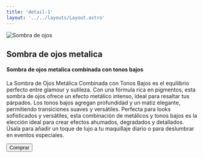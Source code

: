 ```yaml
---
title: 'detail-1'
layout: '../../layouts/Layout.astro'
---
```


<section transition:animate="slide"  class='flex gap-7 justify-center items-center flex-wrap text-white px-8% py-20'>
   <img class='rounded-xl' src="/images/img1.jpg" alt="Sombra de ojos" />
   <div class='flex flex-col gap-4'>
   <h2 class='text-transparent bg-clip-text bg-gradient-to-br from-indigo-600 from-10% via-primary via-30% to-green-600 font-semibold'>Sombra de ojos metalica</h2>
   <h4>Sombra de ojos metalica combinada con tonos bajos</h4>
   <p class='max-w-md'>La Sombra de Ojos Metálica Combinada con Tonos Bajos es el equilibrio perfecto entre glamour y sutileza. Con una fórmula rica en pigmentos, esta sombra de ojos ofrece un efecto metálico intenso, ideal para resaltar tus párpados. Los tonos bajos agregan profundidad y un matiz elegante, permitiendo transiciones suaves y versátiles. Perfecta para looks sofisticados y versátiles, esta combinación de metálicos y tonos bajos es la elección ideal para crear efectos ahumados, degradados y detallados. Úsala para añadir un toque de lujo a tu maquillaje diario o para deslumbrar en eventos especiales.</p>
   <button class='w-20 h-7 border-gray-50 border-2 rounded-md flex justify-center items-center hover:bg-blue-900 transition'>Comprar</button>
   </div>
</section>

<style>
   section{
      width:100%;
      min-height: calc(100vh - 52px)
   }

</style>
